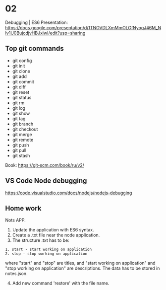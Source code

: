 # 02

Debugging | ES6
Presentation: https://docs.google.com/presentation/d/1TNOVDLXmMmOLGfNyoqJ46M_NIv1U0BujcdjvHBJxiwI/edit?usp=sharing

## Top git commands
- git config
- git init
- git clone
- git add
- git commit
- git diff
- git reset
- git status
- git rm
- git log
- git show
- git tag
- git branch
- git checkout
- git merge
- git remote
- git push
- git pull
- git stash

Book: https://git-scm.com/book/ru/v2/

## VS Code Node debugging
https://code.visualstudio.com/docs/nodejs/nodejs-debugging

## Home work
Nots APP.
1. Update the application with ES6 syntax.
2. Create a .txt file near the node application.
3. The structure .txt has to be:
```
1. start - start working on application
2. stop - stop working on application
```
where "start" and "stop" are titles, and "start working on application" and "stop working on application" are descriptions.
The data has to be stored in notes.json.

4. Add new command 'restore' with the file name.
